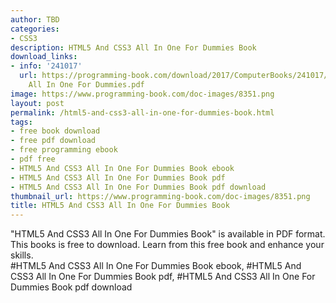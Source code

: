 ```yaml
---
author: TBD
categories:
- CSS3
description: HTML5 And CSS3 All In One For Dummies Book
download_links:
- info: '241017'
  url: https://programming-book.com/download/2017/ComputerBooks/241017/HTML5 And CSS3
    All In One For Dummies.pdf
image: https://www.programming-book.com/doc-images/8351.png
layout: post
permalink: /html5-and-css3-all-in-one-for-dummies-book.html
tags:
- free book download
- free pdf download
- free programming ebook
- pdf free
- HTML5 And CSS3 All In One For Dummies Book ebook
- HTML5 And CSS3 All In One For Dummies Book pdf
- HTML5 And CSS3 All In One For Dummies Book pdf download
thumbnail_url: https://www.programming-book.com/doc-images/8351.png
title: HTML5 And CSS3 All In One For Dummies Book
---
```


 
<div class="item-desc text-justify">
  "HTML5 And CSS3 All In One For Dummies Book" is available in PDF format. This books is free to download. Learn from this free book and enhance your skills.
  <br>
  #HTML5 And CSS3 All In One For Dummies Book ebook, #HTML5 And CSS3 All In One For Dummies Book pdf, #HTML5 And CSS3 All In One For Dummies Book pdf download
</div>